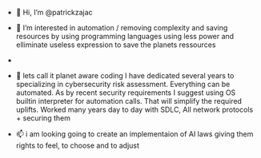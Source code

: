 - 👋 Hi, I’m @patrickzajac
- 👀 I’m interested in automation  / removing complexity and saving resources by using programming languages using less power and elliminate useless expression to save the planets ressources
- 
- 🌱 lets call it planet aware coding
I have dedicated several years to specializing in cybersecurity risk assessment.
Everything can be automated. As by recent security requirements I suggest using OS builtin interpreter for automation calls. That will simplify the required uplifts.
Worked many years day to day with SDLC, All network protocols + securing them

- 📫   i am looking going to create an  implementaion of AI laws giving them rights to feel, to choose and to adjust <!---
patrickzajac/patrickzajac
--->

